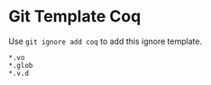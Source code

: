 Git Template Coq
===

Use `git ignore add coq` to add this ignore template.

```
*.vo
*.glob
*.v.d
```
